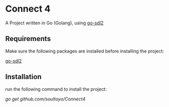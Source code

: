 # Connect 4
A Project written in Go (Golang), using [go-sdl2](https://github.com/veandco/go-sdl2)

## Requirements
Make sure the following packages are installed before installing the project:

[go-sdl2](https://github.com/veandco/go-sdl2)


## Installation
run the following command to install the project:

*go get github.com/soultoyo/Connect4*